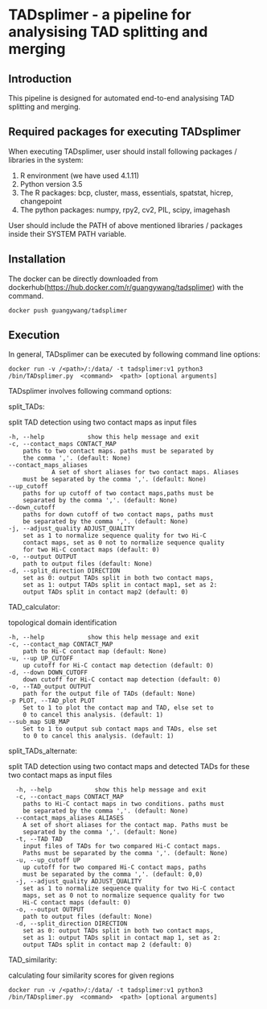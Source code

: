 # TADsplimer - a pipeline for analysising TAD splitting and merging

Introduction
----------

This pipeline is designed for automated end-to-end analysising TAD splitting and merging. 

Required packages for executing TADsplimer
----------

When executing TADsplimer, user should install following packages / libraries in the system:
1. R environment (we have used 4.1.11)
2. Python version 3.5
3. The R packages: bcp, cluster, mass, essentials, spatstat, hicrep, changepoint
4. The python packages: numpy, rpy2, cv2, PIL, scipy, imagehash

User should include the PATH of above mentioned libraries / packages inside their SYSTEM PATH variable. 

Installation
----------

The docker can be directly downloaded from dockerhub(https://hub.docker.com/r/guangywang/tadsplimer) with the command.

	docker push guangywang/tadsplimer		 


Execution
----------
In general, TADsplimer can be executed by following command line options:

	docker run -v /<path>/:/data/ -t tadsplimer:v1 python3 /bin/TADsplimer.py  <command>  <path> [optional arguments]		 

TADsplimer involves following command options:

split_TADs: 
	
split TAD detection using two contact maps as input files

	-h, --help            show this help message and exit
	-c, --contact_maps CONTACT_MAP
		paths to two contact maps. paths must be separated by
		the comma ','. (default: None)
  	--contact_maps_aliases
                A set of short aliases for two contact maps. Aliases
		must be separated by the comma ','. (default: None)
  	--up_cutoff
		paths for up cutoff of two contact maps,paths must be 
		separated by the comma ','. (default: None)
  	--down_cutoff
		paths for down cutoff of two contact maps, paths must 
		be separated by the comma ','. (default: None)
  	-j, --adjust_quality ADJUST_QUALITY
		set as 1 to normalize sequence quality for two Hi-C 
		contact maps, set as 0 not to normalize sequence quality 
		for two Hi-C contact maps (default: 0)
  	-o, --output OUTPUT
		path to output files (default: None)
  	-d, --split_direction DIRECTION
		set as 0: output TADs split in both two contact maps, 
		set as 1: output TADs split in contact map1, set as 2: 
		output TADs split in contact map2 (default: 0)
		 
TAD_calculator:

topological domain identification

	-h, --help            show this help message and exit
	-c, --contact_map CONTACT_MAP
		path to Hi-C contact map (default: None)
	-u, --up UP_CUTOFF
		up cutoff for Hi-C contact map detection (default: 0)
	-d, --down DOWN_CUTOFF
		down cutoff for Hi-C contact map detection (default: 0)
	-o, --TAD_output OUTPUT
		path for the output file of TADs (default: None)
	-p PLOT, --TAD_plot PLOT
		Set to 1 to plot the contact map and TAD, else set to 
		0 to cancel this analysis. (default: 1)
	--sub_map SUB_MAP
		Set to 1 to output sub contact maps and TADs, else set 
		to 0 to cancel this analysis. (default: 1)
		 

split_TADs_alternate:

split TAD detection using two contact maps and detected TADs for these two contact maps as input files

	  -h, --help            show this help message and exit
	  -c, --contact_maps CONTACT_MAP
		paths to Hi-C contact maps in two conditions. paths must 
		be separated by the comma ','. (default: None)
	  --contact_maps_aliases ALIASES
		A set of short aliases for the contact map. Paths must be 
		separated by the comma ','. (default: None)
	  -t, --TAD TAD
		input files of TADs for two compared Hi-C contact maps. 
		Paths must be separated by the comma ','. (default: None)
	  -u, --up_cutoff UP
	  	up cutoff for two compared Hi-C contact maps, paths
		must be separated by the comma ','. (default: 0,0)
	  -j, --adjust_quality ADJUST_QUALITY
	  	set as 1 to normalize sequence quality for two Hi-C contact 
		maps, set as 0 not to normalize sequence quality for two 
		Hi-C contact maps (default: 0)
	  -o, --output OUTPUT
	  	path to output files (default: None)
	  -d, --split_direction DIRECTION
	  	set as 0: output TADs split in both two contact maps,
		set as 1: output TADs split in contact map 1, set as 2: 
		output TADs split in contact map 2 (default: 0)
		 
TAD_similarity:

calculating four similarity scores for given regions

	docker run -v /<path>/:/data/ -t tadsplimer:v1 python3 /bin/TADsplimer.py  <command>  <path> [optional arguments]		 



